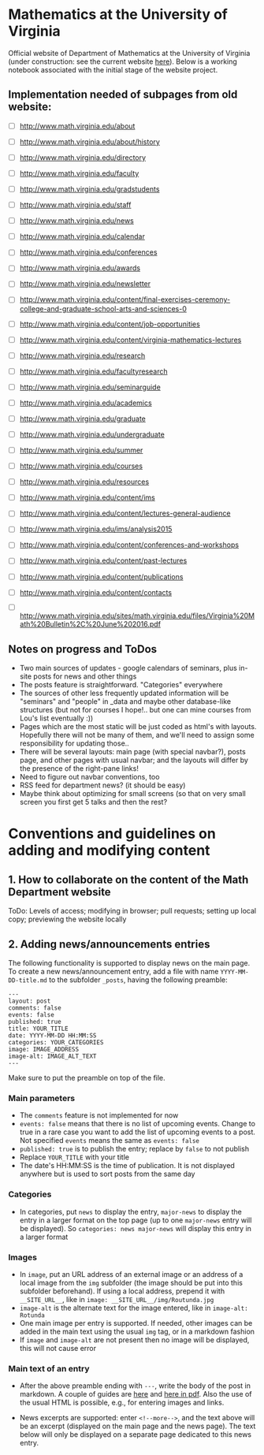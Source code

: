 # Mathematics at the University of Virginia

Official website of Department of Mathematics at the University of Virginia (under construction: see the current website [here](http://www.math.virginia.edu/)). Below is a working notebook associated with the initial stage of the website project.

## Implementation needed of subpages from old website:

- [ ] http://www.math.virginia.edu/about
- [ ] http://www.math.virginia.edu/about/history
- [ ] http://www.math.virginia.edu/directory
- [ ] http://www.math.virginia.edu/faculty
- [ ] http://www.math.virginia.edu/gradstudents
- [ ] http://www.math.virginia.edu/staff
- [ ] http://www.math.virginia.edu/news
- [ ] http://www.math.virginia.edu/calendar
- [ ] http://www.math.virginia.edu/conferences
- [ ] http://www.math.virginia.edu/awards
- [ ] http://www.math.virginia.edu/newsletter
- [ ] http://www.math.virginia.edu/content/final-exercises-ceremony-college-and-graduate-school-arts-and-sciences-0
- [ ] http://www.math.virginia.edu/content/job-opportunities
- [ ] http://www.math.virginia.edu/content/virginia-mathematics-lectures
- [ ] http://www.math.virginia.edu/research
- [ ] http://www.math.virginia.edu/facultyresearch
- [ ] http://www.math.virginia.edu/seminarguide
- [ ] http://www.math.virginia.edu/academics
- [ ] http://www.math.virginia.edu/graduate
- [ ] http://www.math.virginia.edu/undergraduate
- [ ] http://www.math.virginia.edu/summer
- [ ] http://www.math.virginia.edu/courses
- [ ] http://www.math.virginia.edu/resources
- [ ] http://www.math.virginia.edu/content/ims
- [ ] http://www.math.virginia.edu/content/lectures-general-audience
- [ ] http://www.math.virginia.edu/ims/analysis2015
- [ ] http://www.math.virginia.edu/content/conferences-and-workshops
- [ ] http://www.math.virginia.edu/content/past-lectures
- [ ] http://www.math.virginia.edu/content/publications
- [ ] http://www.math.virginia.edu/content/contacts
- [ ] http://www.math.virginia.edu/sites/math.virginia.edu/files/Virginia%20Math%20Bulletin%2C%20June%202016.pdf


## Notes on progress and ToDos

- Two main sources of updates - google calendars of seminars, plus in-site posts for news and other things
- The posts feature is straightforward. "Categories" everywhere
- The sources of other less frequently updated information will be "seminars" and "people" in \_data and maybe other database-like structures (but not for courses I hope!.. but one can mine courses from Lou's list eventually :))
- Pages which are the most static will be just coded as html's with layouts. Hopefully there will not be many of them, and we'll need to assign some responsibility for updating those..
- There will be several layouts: main page (with special navbar?), posts page, and other pages with usual navbar; and the layouts will differ by the presence of the right-pane links!
- Need to figure out navbar conventions, too
- RSS feed for department news? (it should be easy)
- Maybe think about optimizing for small screens (so that on very small screen you first get 5 talks and then the rest?

# Conventions and guidelines on adding and modifying content

## 1. How to collaborate on the content of the Math Department website

ToDo: Levels of access; modifying in browser; pull requests; setting up local copy; previewing the website locally

## 2. Adding news/announcements entries

The following functionality is supported to display news on the main page.
To create a new news/announcement entry,
add a file with name `YYYY-MM-DD-title.md`
to the subfolder `_posts`, having the following preamble:

	---
	layout: post
	comments: false
	events: false
	published: true
	title: YOUR_TITLE
	date: YYYY-MM-DD HH:MM:SS
	categories: YOUR_CATEGORIES
	image: IMAGE_ADDRESS
	image-alt: IMAGE_ALT_TEXT
	---

Make sure to put the preamble on top of the file.

### Main parameters

- The `comments` feature is not implemented for now
-	`events: false` means that there is no list of upcoming events. Change to true in a rare case you want to add the list of upcoming events to a post. Not specified `events` means the same as `events: false`
- `published: true` is to publish the entry; replace by `false` to not publish
- Replace `YOUR_TITLE` with your title
- The date's HH:MM:SS is the time of publication. It is not displayed anywhere but is used to sort posts from the same day

### Categories

- In categories, put `news` to display the entry, `major-news` to display the entry in a larger format on the top page (up to one `major-news` entry will be displayed). So `categories: news major-news` will display this entry in a larger format

### Images

- In `image`, put an URL address of an external image or an address of a local image from the `img` subfolder (the image should be put into this subfolder beforehand). If using a local address, prepend it with `__SITE_URL__`, like in `image: __SITE_URL__/img/Routunda.jpg`
- `image-alt` is the alternate text for the image entered, like in `image-alt: Rotunda`
- One main image per entry is supported. If needed, other images can be added in the main text using the usual `img` tag, or in a markdown fashion
- If `image` and `image-alt` are not present then no image will be displayed, this will not cause error

### Main text of an entry

- After the above preamble ending with `---`,
write the body of the post in markdown.
A couple of guides
are [here](https://github.com/adam-p/markdown-here/wiki/Markdown-Cheatsheet)
and [here in pdf](https://guides.github.com/pdfs/markdown-cheatsheet-online.pdf).
Also the use of the usual HTML is possible, e.g., for entering images and
links.

- News excerpts are supported: enter `<!--more-->`,
and the text above will be an excerpt
(displayed on the main page and the news page).
The text below will only be displayed on a separate page
dedicated to this news entry.
